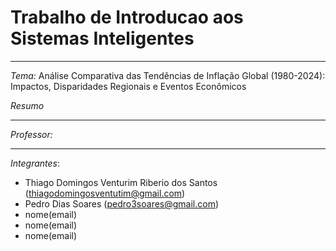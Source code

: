 # Trabalho de Introducao aos Sistemas Inteligentes

---
_Tema:_ Análise Comparativa das Tendências de Inflação Global (1980-2024): Impactos, Disparidades Regionais e Eventos Econômicos


_Resumo_

---
_Professor:_

---
_Integrantes_:
* Thiago Domingos Venturim Riberio dos Santos (thiagodomingosventutim@gmail.com)
* Pedro Dias Soares (pedro3soares@gmail.com)
* nome(email)
* nome(email)
* nome(email)
